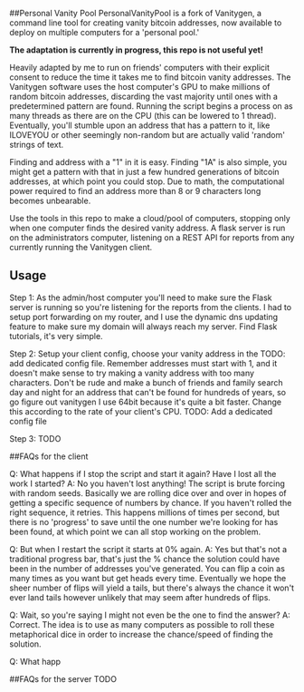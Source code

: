 <snippet>
 <content>

##Personal Vanity Pool
PersonalVanityPool is a fork of Vanitygen, a command line tool for creating vanity bitcoin addresses, now available to deploy on multiple computers for a 'personal pool.'

**The adaptation is currently in progress, this repo is not useful yet!**

Heavily adapted by me to run on friends' computers with their explicit consent to reduce the time it takes me to find bitcoin vanity addresses.  The Vanitygen software uses the host computer's GPU to make millions of random bitcoin addresses, discarding the vast majority until ones with a predetermined pattern are found. Running the script begins a process on as many threads as there are on the CPU (this can be lowered to 1 thread). Eventually, you'll stumble upon an address that has a pattern to it, like ILOVEYOU or other seemingly non-random but are actually valid 'random' strings of text.

Finding and address with a "1" in it is easy. Finding "1A" is also simple, you might get a pattern with that in just a few hundred generations of bitcoin addresses, at which point you could stop. Due to math, the computational power required to find an address more than 8 or 9 characters long becomes unbearable.

Use the tools in this repo to make a cloud/pool of computers, stopping only when one computer finds the desired vanity address. A flask server is run on the administrators computer, listening on a REST API for reports from any currently running the Vanitygen client.
## Usage
Step 1: As the admin/host computer you'll need to make sure the Flask server is running so you're listening for the reports from the clients. I had to setup port forwarding on my router, and I use the dynamic dns updating feature to make sure my domain will always reach my server. Find Flask tutorials, it's very simple.

Step 2: Setup your client config, choose your vanity address in the TODO: add dedicated config file. Remember addresses must start with 1, and it doesn't make sense to try making a vanity address with too many characters. Don't be rude and make a bunch of friends and family search day and night for an address that can't be found for hundreds of years, so go figure out vanitygen
I use 64bit because it's quite a bit faster. Change this according to the rate of your client's CPU.
TODO: Add a dedicated config file

Step 3: TODO

##FAQs for the client


Q: What happens if I stop the script and start it again? Have I lost all the work I started?
A: No you haven't lost anything! The script is brute forcing with random seeds. Basically we are rolling dice over and over in hopes of getting a specific sequence of numbers by chance. If you haven't rolled the right sequence, it retries. This happens millions of times per second, but there is no 'progress' to save until the one number we're looking for has been found, at which point we can all stop working on the problem.

Q: But when I restart the script it starts at 0% again.
A: Yes but that's not a traditional progress bar, that's just the % chance the solution could have been in the number of addresses you've generated. You can flip a coin as many times as you want but get heads every time. Eventually we hope the sheer number of flips will yield a tails, but there's always the chance it won't ever land tails however unlikely that may seem after hundreds of flips.

Q: Wait, so you're saying I might not even be the one to find the answer?
A: Correct. The idea is to use as many computers as possible to roll these metaphorical dice in order to increase the chance/speed of finding the solution.

Q: What happ

##FAQs for the server
TODO


</content>
</snippet>
